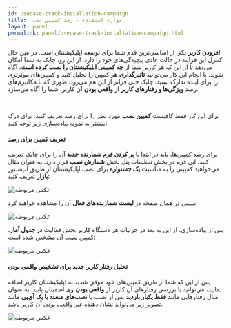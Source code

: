 ```yaml
---
id: usecase-track-installation-campaign
title:  موارد استفاده - رصد کمپین نصب 
layout: panel
permalink: panel/usecase-track-installation-campaign.html
---
```


**افزودن کاربر** یکی از اساسی‌ترین قدم شما برای توسعه اپلیکیشنتان است. در عین حال کنترل این فرایند در حالت عادی پیچیدگی‌های خود را دارد. از این رو، چابک به شما امکان می‌دهد تا از این که هر کاربر شما از **چه کمپینی اپلیکیشنتان را نصب کرده است**، آگاه شوید. با انجام این کار می‌توانید **تاثیرگذاری** هر کمپین را تحلیل کنید و کمپین‌های موثرتری را برای آینده تدارک ببینید. چابک حتی فراتر از این هم می‌رود. طوری که با مکانیزم‌های رصد **ویژگی‌ها و رفتارهای کاربر** از **واقعی بودن** آن کاربر، شما را آگاه می‌سازد.

<Br>

برای این کار فقط کافیست **کمپین نصب** مورد نظر را برای رصد تعریف کنید. برای درک بیشتر به نمونه پیاده‌سازی زیر توجه کنید:

#### تعریف کمپین برای رصد

برای رصد کمپین‌ها، باید در ابتدا با **پر کردن فرم شمارنده جدید** آن را برای چابک تعریف کنید. این فرم در بخش تنظیمات پنل بخش **شمارش نصب** قرار دارد. به عنوان مثال می‌خواهید کمپینی را به مناسبت **یک جشنواره** برای نصب اپلیکیشنتان از طریق اپ‌ستور **بازار** تعریف کنید:

 ![عکس مربوطه](http://uupload.ir/files/uoxw_campaign.png)

سپس در همان صفحه در **لیست شمارنده‌های فعال** آن را مشاهده خواهید کرد:

 ![عکس مربوطه](http://uupload.ir/files/og2i_install.png)
 
پس از پیاده‌سازی، از این به بعد در جزئیات هر دستگاه کاربر بخش فعالیت **در جدول آمار**، کمپین نصب آن مشخص شده است:


 ![عکس مربوطه](http://uupload.ir/files/5jre_activity.png)


#### تحلیل رفتار کاربر جدید برای تشخیص واقعی بودن

پس از این که شما از طریق کمپین‌های خود موفق شدید به اپلیکیشنتان کاربر اضافه نمایید، می‌توانید با بررسی رفتار‌های آن کاربر از **واقعی بودن** وی اطمینان یابید. به عنوان مثال رفتارهایی مانند **فقط یکبار بازدید** پس از نصب یا **نصب‌های متعدد با یک آی‌پی** مانند تصویر زیر می‌تواند نشان دهنده غیر واقعی بودن آن کاربر باشد. 

 ![عکس مربوطه](http://uupload.ir/files/lbeg_fake-user.png)
